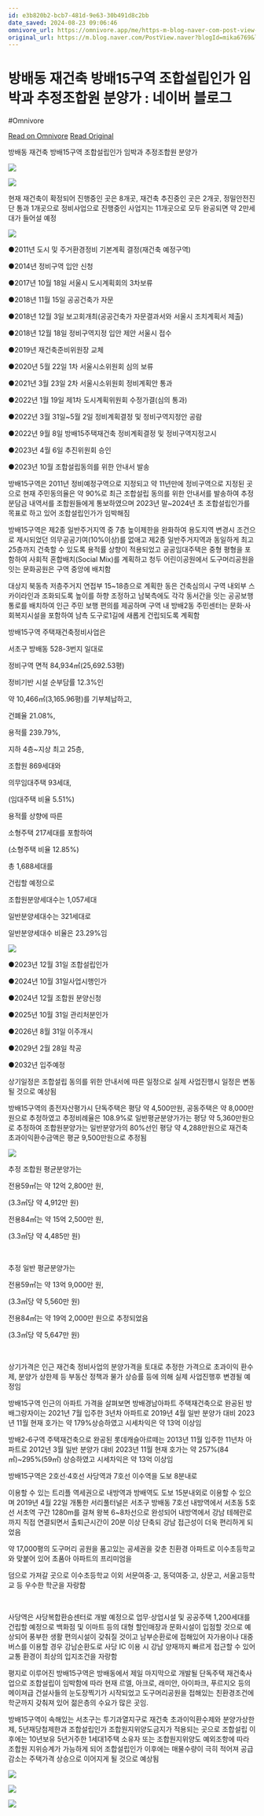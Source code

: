 ```yaml
---
id: e3b820b2-bcb7-481d-9e63-30b491d8c2bb
date_saved: 2024-08-23 09:06:46
omnivore_url: https://omnivore.app/me/https-m-blog-naver-com-post-view-naver-blog-id-mika-6769-log-no--1917c8e7df4
original_url: https://m.blog.naver.com/PostView.naver?blogId=mika6769&logNo=223252840640&proxyReferer=https%3A%2F%2Fwww.google.com%2F&trackingCode=external
---
```


# 방배동 재건축 방배15구역 조합설립인가 임박과 추정조합원 분양가 : 네이버 블로그
#Omnivore
 
[Read on Omnivore](https://omnivore.app/me/https-m-blog-naver-com-post-view-naver-blog-id-mika-6769-log-no--1917c8e7df4)
[Read Original](https://m.blog.naver.com/PostView.naver?blogId=mika6769&logNo=223252840640&proxyReferer=https%3A%2F%2Fwww.google.com%2F&trackingCode=external)
 
방배동 재건축 방배15구역 조합설립인가 임박과 추정조합원 분양가

![](https://proxy-prod.omnivore-image-cache.app/0x0,spv13cxE1hMXxbnUvmcv4Kr1FFnAvfyPd66OnWxoXMAY/https://mblogthumb-phinf.pstatic.net/MjAyMzExMDFfMTY4/MDAxNjk4ODI5NzEwMzgz.6c4QKKlmzpxmahSGFHetm_CZuLGla--4rCtiPdpyFj4g.JU9JVeCYBPLg3h7gHbrs-_Nh0HnrTQ-BlKhthiDuQzsg.PNG.mika6769/%EC%8A%AC%EB%9D%BC%EC%9D%B4%EB%93%9C1.png?type=w800) 

![](https://proxy-prod.omnivore-image-cache.app/0x0,sphiGj9HujncQ8LpFeonk8yBqZ0e2nK361K4nq5OBAg0/https://mblogthumb-phinf.pstatic.net/MjAyMzExMDFfMTI0/MDAxNjk4ODI5NzA5ODU5.MDgrb5AEngj4l3gwfywJ7GAArNnoWuviR0Xw6kZ1Uywg.Bo7BuyEgkYy8cvz2xB3ZOMiOMIrKCz0yb8Rfg6wt0lEg.PNG.mika6769/%EC%8A%AC%EB%9D%BC%EC%9D%B4%EB%93%9C2.PNG?type=w800) 

현재 재건축이 확정되어 진행중인 곳은 8개곳, 재건축 추진중인 곳은 2개곳, 정밀안전진단 통과 1개곳으로 정비사업으로 진행중인 사업지는 11개곳으로 모두 완공되면 약 2만세대가 들어설 예정

![](https://proxy-prod.omnivore-image-cache.app/0x0,sysGnrxY7WKxGP4M5iNTy3T9EpLbueuXQgVu3NXXrL4o/https://mblogthumb-phinf.pstatic.net/MjAyMzExMDFfMTgw/MDAxNjk4ODI5NzE0NDc4.OW6oGGzCj53GibYm1Z9s93_dFvN_Z2H1-s_Rn7xYnkAg.dyulzCQsqOpIQ0921UxnkO3Bg1SgiXD_yFcO57Q-f7kg.PNG.mika6769/%EC%8A%AC%EB%9D%BC%EC%9D%B4%EB%93%9C3.PNG?type=w800) 

●2011년 도시 밎 주거환경정비 기본계획 결정(재건축 예정구역)

●2014년 정비구역 입안 신청

●2017년 10월 18일 서울시 도시계획회의 3차보류

●2018년 11월 15일 공공건축가 자문

●2018년 12월 3일 보고회개최(공공건축가 자문결과서와 서울시 조치계획서 제출)

●2018년 12월 18일 정비구역지정 입안 제안 서울시 접수

●2019년 재건축준비위원장 교체

●2020년 5월 22일 1차 서울시소위원회 심의 보류

●2021년 3월 23일 2차 서울시소위원회 정비계획안 통과

●2022년 1월 19일 제1차 도시계획위원회 수정가결(심의 통과)

●2022년 3월 31일\~5월 2일 정비계획결정 및 정비구역지정안 공람

●2022년 9월 8일 방배15주택재건축 정비계획결정 및 정비구역지정고시

●2023년 4월 6일 추진위원회 승인

●2023년 10월 조합설립동의를 위한 안내서 발송

방배15구역은 2011년 정비예정구역으로 지정되고 약 11년만에 정비구역으로 지정된 곳으로 현재 주민동의율은 약 90%로 최근 조합설립 동의를 위한 안내서를 발송하여 추정분담금 내역서를 조합원들에게 통보하였으며 2023년 말\~2024년 초 조합설립인가를 목표로 하고 있어 조합설립인가가 임박해짐

방배15구역은 제2종 일반주거지역 중 7층 높이제한을 완화하여 용도지역 변경시 조건으로 제시되었던 의무공공기여(10%이상)를 없애고 제2종 일반주거지역과 동일하게 최고 25층까지 건축할 수 있도록 용적률 상향이 적용되었고 공공임대주택은 중형 평형을 포함하여 사회적 혼합배치(Social Mix)를 계획하고 청두 어린이공원에서 도구머리공원을 잇는 문화공원은 구역 중앙에 배치함

대상지 북동측 저층주거지 연접부 15\~18층으로 계획한 동은 건축심의시 구역 내외부 스카이라인과 조화되도록 높이를 하향 조정하고 남북측에도 각각 동서간을 잇는 공공보행통로를 배치하여 인근 주민 보행 편의를 제공하며 구역 내 방배2동 주민센터는 문화·사회복지시설을 포함하여 남측 도구로1길에 새롭게 건립되도록 계획함

방배15구역 주택재건축정비사업은

서초구 방배동 528-3번지 일대로

정비구역 면적 84,934㎡(25,692.53평)

정비기반 시설 순부담률 12.3%인

약 10,466㎡(3,165.96평)를 기부체납하고,

건폐율 21.08%,

용적률 239.79%,

지하 4층\~지상 최고 25층,

조합원 869세대와

의무임대주택 93세대,

(임대주택 비율 5.51%)

용적률 상향에 따른 

소형주택 217세대를 포함하여

(소형주택 비율 12.85%)

총 1,688세대를

건립할 예정으로

조합원분양세대수는 1,057세대

일반분양세대수는 321세대로

일반분양세대수 비율은 23.29%임

![](https://proxy-prod.omnivore-image-cache.app/0x0,sA7hL-YH5ihZ2jLstOcMAkGuEAnnkJ8ELlH2ozP7Hgf8/https://mblogthumb-phinf.pstatic.net/MjAyMzExMDFfNjIg/MDAxNjk4ODI5NzEzNDM5.FgffqMYIwN_MlOyNxm2BA9Q8q58MGo8l62OExyTaJhgg.YK0VugqOafYBbKf2zNpr_94j6rmRcgC8mcZkWbPoyyMg.PNG.mika6769/%EC%8A%AC%EB%9D%BC%EC%9D%B4%EB%93%9C9.PNG?type=w800) 

●2023년 12월 31일 조합설립인가

●2024년 10월 31일사업시행인가

●2024년 12월 조합원 분양신청

●2025년 10월 31일 관리처분인가

●2026년 8월 31일 이주개시

●2029년 2월 28일 착공

●2032년 입주예정

상기일정은 조합설립 동의를 위한 안내서에 따른 일정으로 실제 사업진행시 일정은 변동될 것으로 예상됨

방배15구역의 종전자산평가시 단독주택은 평당 약 4,500만원, 공동주택은 약 8,000만원으로 추정하였고 추정비례율은 108.9%로 일반평균분양가가는 평당 약 5,360만원으로 추정하여 조합원분양가는 일반분양가의 80%선인 평당 약 4,288만원으로 재건축 초과이익환수금액은 평균 9,500만원으로 추정됨

![](https://proxy-prod.omnivore-image-cache.app/0x0,sP8V8JEQYOgPOlwTORAUjC0MarqqMEzM22z6ZVHmIRAE/https://mblogthumb-phinf.pstatic.net/MjAyMzExMDFfMTE4/MDAxNjk4ODI5NzEyMzkx.ybXe095A0pj9CNUPvjjNyf5jCsKgehZXDoQXOhB7Rywg.jmW4shZMuPANBL0ohtxtNSI__kyHHNfza7c6eWkuGPQg.PNG.mika6769/%EC%8A%AC%EB%9D%BC%EC%9D%B4%EB%93%9C12.PNG?type=w800) 

추정 조합원 평균분양가는

전용59㎡는 약 12억 2,800만 원,

(3.3㎡당 약 4,912만 원)

전용84㎡는 약 15억 2,500만 원,

(3.3㎡당 약 4,485만 원)

​

추정 일반 평균분양가는

전용59㎡는 약 13억 9,000만 원,

(3.3㎡당 약 5,560만 원)

전용84㎡는 약 19억 2,000만 원으로 추정되었음

(3.3㎡당 약 5,647만 원)

​

상기가격은 인근 재건축 정비사업의 분양가격을 토대로 추정한 가격으로 초과이익 환수제, 분양가 상한제 등 부동산 정책과 물가 상승률 등에 의해 실제 사업진행후 변경될 예정임

방배15구역 인근의 아파트 가격을 살펴보면 방배경남아파트 주택재건축으로 완공된 방배그랑자이는 2021년 7월 입주한 3년차 아파트로 2019년 4월 일반 분양가 대비 2023년 11월 현재 호가는 약 179%상승하였고 시세차익은 약 13억 이상임

방배2-6구역 주택재건축으로 완공된 롯데캐슬아르떼는 2013년 11월 입주한 11년차 아파트로 2012년 3월 일반 분양가 대비 2023년 11월 현재 호가는 약 257%(84㎡)\~295%(59㎡) 상승하였고 시세차익은 약 13억 이상임

방배15구역은 2호선·4호선 사당역과 7호선 이수역을 도보 8분내로

이용할 수 있는 트리플 역세권으로 내방역과 방배역도 도보 15분내외로 이용할 수 있으며 2019년 4월 22일 개통한 서리풀터널은 서초구 방배동 7호선 내방역에서 서초동 5호선 서초역 구간 1280m를 걸쳐 왕복 6\~8차선으로 완성되어 내방역에서 강남 테헤란로까지 직접 연결되면서 출퇴근시간이 20분 이상 단축되 강남 접근성이 더욱 편리하게 되었음

약 17,000평의 도구머리 공원을 품고있는 공세권을 갖춘 친환경 아파트로 이수초등학교와 맞붙어 있어 초품아 아파트의 프리미엄을

덤으로 가져갈 곳으로 이수초등학교 이외 서문여중·고, 동덕여중·고, 상문고, 서울고등학교 등 우수한 학군을 자랑함

​

사당역은 사당복합환승센터로 개발 예정으로 업무·상업시설 및 공공주택 1,200세대를 건립할 예정으로 백화점 및 이마트 등의 대형 할인매장과 문화시설이 입점할 것으로 예상되어 풍부한 생활 편의시설이 갖춰질 것이고 남부순환로에 접해있어 자가용이나 대중버스를 이용할 경우 강남순환도로 사당 IC 이용 시 강남 양재까지 빠르게 접근할 수 있어 교통 환경이 최상의 입지조건을 자랑함

평지로 이루어진 방배15구역은 방배동에서 제일 마지막으로 개발될 단독주택 재건축사업으로 조합설립이 임박함에 따라 현재 르엘, 아크로, 래미안, 아이파크, 푸르지오 등의 메이져급 건설사들의 눈도장찍기가 시작되었고 도구머리공원을 접해있는 친환경조건에 학군까지 갖춰져 있어 젊은층의 수요가 많은 곳임.

방배15구역이 속해있는 서초구는 투기과열지구로 재건축 초과이익환수제와 분양가상한제, 5년재당첨제한과 조합설립인가 조합원지위양도금지가 적용되는 곳으로 조합설립 이후에는 10년보유 5년거주한 1세대1주택 소유자 또는 조합원지위양도 예외조항에 따라 조합원 지위승계가 가능하게 되어 조합설립인가 이후에는 매물수량이 극히 적어져 공급감소는 주택가격 상승으로 이어지게 될 것으로 예상됨

[ ![](https://proxy-prod.omnivore-image-cache.app/0x0,sfF10oYrKSIYmeb74ohoK6esghSYL7Cnz1T28dBCNdqo/https://postfiles.pstatic.net/MjAyMzA2MTZfMjQ3/MDAxNjg2ODk2MTU2MDc1.Vq-iwEKi2VDqu5t-u5n2OgUvd7J59DOwggZaXeBUecMg.t2xZoqUc6PCs02VfDqrnYMAtj2EUPDsQ3J7nRTqrrlQg.PNG.mika6769/1.%EB%A7%A4%EB%AC%BC%EC%83%81%EB%8B%B4.png?type=w966) ](#) 

[ ![](https://proxy-prod.omnivore-image-cache.app/0x0,sGL9yO3vQxE9M6sdS-4rW9ZqiWFay-c8HIRJ6vopxQD0/https://postfiles.pstatic.net/MjAyMzA2MTZfMjc2/MDAxNjg2ODk2MTU2MTMz.UJXIsJnrOrjRtJAEXB5GfrY6k9lZBWAXRHJckDnQy20g.NwTi6pRywbCytDZtphsjd5Csgb0aHRN5qvhNZPYqXiEg.PNG.mika6769/2.%EB%A7%A4%EB%AC%BC%EC%A0%91%EC%88%98_8.png?type=w966) ](#) 

[ ![](https://proxy-prod.omnivore-image-cache.app/0x0,sONifkEtjha5CfK4_UQevSxol7Mjs4jD0hHTw5QWnwiM/https://postfiles.pstatic.net/MjAyMzA2MTZfMTc0/MDAxNjg2ODk2MTU2MDc3.t0b1ueStO7_PZfoqXVvcFmY04VGc79nlaPZVjvW9Xhsg.gswDURk3mjPn6GZpKYLzfBAYPSiLV0SGPlTu2ourb4Ug.PNG.mika6769/3.%EC%98%A4%ED%94%88%EC%B1%84%ED%8C%85.png?type=w966) ](#) 
